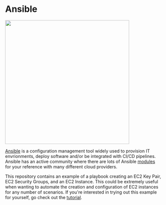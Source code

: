 # Ansible

<img src="https://www.openvirtualization.pro/wp-content/uploads/2019/01/GettingStartedWithAnsible-1200x780-690x448.png" height="400" />

[Ansible](https://docs.ansible.com/ansible/latest/index.html) is a configuration management tool widely used to provision IT envrionments, deploy software and/or be integrated with CI/CD pipelines. Ansible has an active community where there are lots of Ansible [modules](https://docs.ansible.com/ansible/latest/modules/list_of_cloud_modules.html#cloud-modules) for your reference with many different cloud providers.

This repository contains an example of a playbook creating an EC2 Key Pair, EC2 Security Groups, and an EC2 Instance. This could be extremely useful when wanting to automate the creation and configuration of EC2 instances for any number of scenarios. If you're interested in trying out this example for yourself, go check out the [tutorial](https://medium.com/datadriveninvestor/devops-using-ansible-to-provision-aws-ec2-instances-3d70a1cb155f).